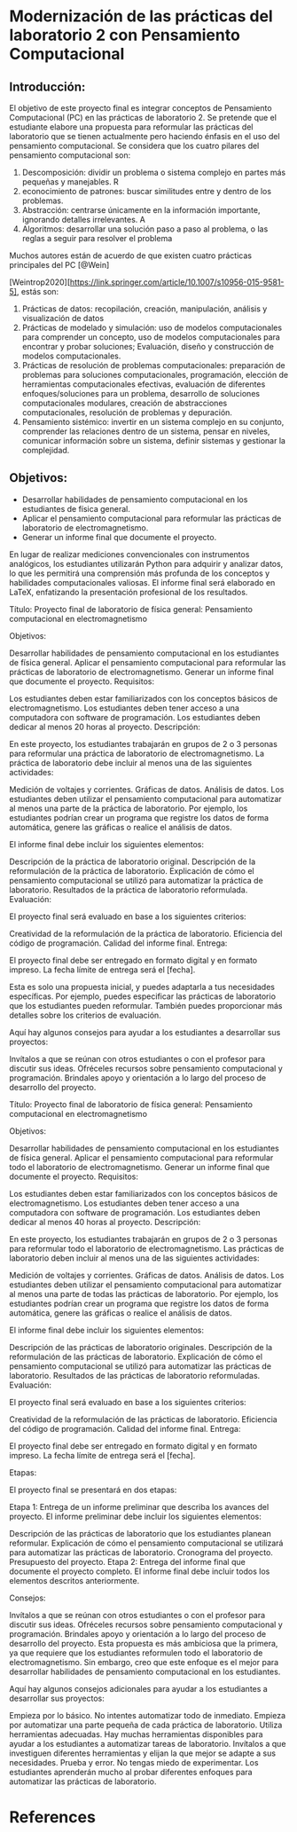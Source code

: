 
# Modernización de las prácticas del laboratorio 2 con Pensamiento Computacional

## Introducción:
El objetivo de este proyecto final es integrar conceptos de Pensamiento Computacional (PC) en las prácticas de laboratorio 2. Se pretende que el estudiante elabore una propuesta para reformular las prácticas del laboratorio que se tienen actualmente pero haciendo énfasis en el uso del pensamiento computacional. Se considera que los cuatro pilares del pensamiento computacional son:

1. Descomposición: dividir un problema o sistema complejo en partes más pequeñas y manejables. R
2. econocimiento de patrones: buscar similitudes entre y dentro de los problemas.
3. Abstracción: centrarse únicamente en la información importante, ignorando detalles irrelevantes. A
4. Algoritmos: desarrollar una solución paso a paso al problema, o las reglas a seguir para resolver el problema

Muchos autores están de acuerdo de que existen cuatro prácticas principales del PC  [@Wein]

[Weintrop2020][https://link.springer.com/article/10.1007/s10956-015-9581-5], estás son: 

1. Prácticas de datos: recopilación, creación, manipulación, análisis y visualización de datos
2. Prácticas de modelado y simulación: uso de modelos computacionales para comprender un concepto, uso de modelos computacionales para encontrar y probar soluciones; Evaluación, diseño y construcción de modelos computacionales.
3. Prácticas de resolución de problemas computacionales: preparación de problemas para soluciones computacionales, programación, elección de herramientas computacionales efectivas, evaluación de diferentes enfoques/soluciones para un problema, desarrollo de soluciones computacionales modulares, creación de abstracciones computacionales, resolución de problemas y depuración.
4. Pensamiento sistémico: invertir en un sistema complejo en su conjunto, comprender las relaciones dentro de un sistema, pensar en niveles, comunicar información sobre un sistema, definir sistemas y gestionar la complejidad.




## Objetivos:

- Desarrollar habilidades de pensamiento computacional en los estudiantes de física general.
- Aplicar el pensamiento computacional para reformular las prácticas de laboratorio de electromagnetismo.
- Generar un informe final que documente el proyecto.

En lugar de realizar mediciones convencionales con instrumentos analógicos, los estudiantes utilizarán Python para adquirir y analizar datos, lo que les permitirá una comprensión más profunda de los conceptos y habilidades computacionales valiosas. El informe final será elaborado en LaTeX, enfatizando la presentación profesional de los resultados.




Título: Proyecto final de laboratorio de física general: Pensamiento computacional en electromagnetismo

Objetivos:

Desarrollar habilidades de pensamiento computacional en los estudiantes de física general.
Aplicar el pensamiento computacional para reformular las prácticas de laboratorio de electromagnetismo.
Generar un informe final que documente el proyecto.
Requisitos:

Los estudiantes deben estar familiarizados con los conceptos básicos de electromagnetismo.
Los estudiantes deben tener acceso a una computadora con software de programación.
Los estudiantes deben dedicar al menos 20 horas al proyecto.
Descripción:

En este proyecto, los estudiantes trabajarán en grupos de 2 o 3 personas para reformular una práctica de laboratorio de electromagnetismo. La práctica de laboratorio debe incluir al menos una de las siguientes actividades:

Medición de voltajes y corrientes.
Gráficas de datos.
Análisis de datos.
Los estudiantes deben utilizar el pensamiento computacional para automatizar al menos una parte de la práctica de laboratorio. Por ejemplo, los estudiantes podrían crear un programa que registre los datos de forma automática, genere las gráficas o realice el análisis de datos.

El informe final debe incluir los siguientes elementos:

Descripción de la práctica de laboratorio original.
Descripción de la reformulación de la práctica de laboratorio.
Explicación de cómo el pensamiento computacional se utilizó para automatizar la práctica de laboratorio.
Resultados de la práctica de laboratorio reformulada.
Evaluación:

El proyecto final será evaluado en base a los siguientes criterios:

Creatividad de la reformulación de la práctica de laboratorio.
Eficiencia del código de programación.
Calidad del informe final.
Entrega:

El proyecto final debe ser entregado en formato digital y en formato impreso. La fecha límite de entrega será el [fecha].

Esta es solo una propuesta inicial, y puedes adaptarla a tus necesidades específicas. Por ejemplo, puedes especificar las prácticas de laboratorio que los estudiantes pueden reformular. También puedes proporcionar más detalles sobre los criterios de evaluación.

Aquí hay algunos consejos para ayudar a los estudiantes a desarrollar sus proyectos:

Invítalos a que se reúnan con otros estudiantes o con el profesor para discutir sus ideas.
Ofréceles recursos sobre pensamiento computacional y programación.
Brindales apoyo y orientación a lo largo del proceso de desarrollo del proyecto.



Título: Proyecto final de laboratorio de física general: Pensamiento computacional en electromagnetismo

Objetivos:

Desarrollar habilidades de pensamiento computacional en los estudiantes de física general.
Aplicar el pensamiento computacional para reformular todo el laboratorio de electromagnetismo.
Generar un informe final que documente el proyecto.
Requisitos:

Los estudiantes deben estar familiarizados con los conceptos básicos de electromagnetismo.
Los estudiantes deben tener acceso a una computadora con software de programación.
Los estudiantes deben dedicar al menos 40 horas al proyecto.
Descripción:

En este proyecto, los estudiantes trabajarán en grupos de 2 o 3 personas para reformular todo el laboratorio de electromagnetismo. Las prácticas de laboratorio deben incluir al menos una de las siguientes actividades:

Medición de voltajes y corrientes.
Gráficas de datos.
Análisis de datos.
Los estudiantes deben utilizar el pensamiento computacional para automatizar al menos una parte de todas las prácticas de laboratorio. Por ejemplo, los estudiantes podrían crear un programa que registre los datos de forma automática, genere las gráficas o realice el análisis de datos.

El informe final debe incluir los siguientes elementos:

Descripción de las prácticas de laboratorio originales.
Descripción de la reformulación de las prácticas de laboratorio.
Explicación de cómo el pensamiento computacional se utilizó para automatizar las prácticas de laboratorio.
Resultados de las prácticas de laboratorio reformuladas.
Evaluación:

El proyecto final será evaluado en base a los siguientes criterios:

Creatividad de la reformulación de las prácticas de laboratorio.
Eficiencia del código de programación.
Calidad del informe final.
Entrega:

El proyecto final debe ser entregado en formato digital y en formato impreso. La fecha límite de entrega será el [fecha].

Etapas:

El proyecto final se presentará en dos etapas:

Etapa 1: Entrega de un informe preliminar que describa los avances del proyecto. El informe preliminar debe incluir los siguientes elementos:

Descripción de las prácticas de laboratorio que los estudiantes planean reformular.
Explicación de cómo el pensamiento computacional se utilizará para automatizar las prácticas de laboratorio.
Cronograma del proyecto.
Presupuesto del proyecto.
Etapa 2: Entrega del informe final que documente el proyecto completo. El informe final debe incluir todos los elementos descritos anteriormente.

Consejos:

Invítalos a que se reúnan con otros estudiantes o con el profesor para discutir sus ideas.
Ofréceles recursos sobre pensamiento computacional y programación.
Brindales apoyo y orientación a lo largo del proceso de desarrollo del proyecto.
Esta propuesta es más ambiciosa que la primera, ya que requiere que los estudiantes reformulen todo el laboratorio de electromagnetismo. Sin embargo, creo que este enfoque es el mejor para desarrollar habilidades de pensamiento computacional en los estudiantes.

Aquí hay algunos consejos adicionales para ayudar a los estudiantes a desarrollar sus proyectos:

Empieza por lo básico. No intentes automatizar todo de inmediato. Empieza por automatizar una parte pequeña de cada práctica de laboratorio.
Utiliza herramientas adecuadas. Hay muchas herramientas disponibles para ayudar a los estudiantes a automatizar tareas de laboratorio. Invítalos a que investiguen diferentes herramientas y elijan la que mejor se adapte a sus necesidades.
Prueba y error. No tengas miedo de experimentar. Los estudiantes aprenderán mucho al probar diferentes enfoques para automatizar las prácticas de laboratorio.


# References
